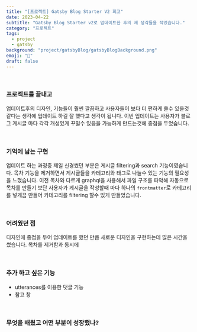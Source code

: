 ```yaml
---
title: "[프로젝트] Gatsby Blog Starter V2 회고"
date: 2023-04-22
subtitle: "Gatsby Blog Starter v2로 업데이트한 후의 제 생각들을 적었습니다."
category: "프로젝트"
tags:
  - project
  - gatsby
background: "project/gatsbyBlog/gatsbyBlogBackground.png"
emoji: "🔖"
draft: false
---
```


<br/>

### 프로젝트를 끝내고

업데이트후의 디자인, 기능들이 훨씬 깔끔하고 사용자들이 보다 더 편하게 쓸수 있을것 같다는 생각에 업데이트 하길 잘 했다고 생각이 됩니다. 이번 업데이트는 사용자가 블로그 게시글 마다 각각 개성있게 꾸밀수 있음을 가능하게 만드는것에 중점을 두었습니다.

</br>

### 기억에 남는 구현

업데이트 하는 과정중 제일 신경썼던 부분은 게시글 filtering과 search 기능이였습니다. 목차 기능을 제거하면서 게시글들을 카테고리와 태그로 나눌수 있는 기능의 필요성을 느꼈습니다. 이전 목차와 다르게 graphql을 사용해서 파일 구조를 파악해 자동으로 목차를 만들기 보단 사용자가 게시글을 작성할때 마다 하나의 `frontmatter`로 카테고리를 넣게끔 만들어 카테고리를 filtering 할수 있게 만들었습니다.

</br>

### 어려웠던 점

디자인에 중점을 두어 업데이트를 했던 만큼 새로운 디자인을 구현하는데 많은 시간을 썼습니다. 목차를 제거함과 동시에

</br>

### 추가 하고 싶은 기능

- utterances를 이용한 댓글 기능
- 참고 창

</br>

### 무엇을 배웠고 어떤 부분이 성장했나?

</div>

<br/>
